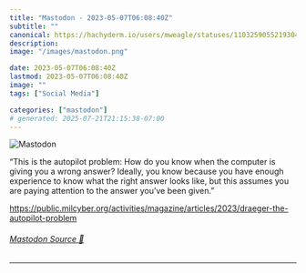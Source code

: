 ```yaml
---
title: "Mastodon - 2023-05-07T06:08:40Z"
subtitle: ""
canonical: https://hachyderm.io/users/mweagle/statuses/110325905521930489
description:
image: "/images/mastodon.png"

date: 2023-05-07T06:08:40Z
lastmod: 2023-05-07T06:08:40Z
image: ""
tags: ["Social Media"]

categories: ["mastodon"]
# generated: 2025-07-21T21:15:38-07:00
---
```

![Mastodon](/images/mastodon.png)

<p>“This is the autopilot problem: How do you know when the computer is giving you a wrong answer? Ideally, you know because you have enough experience to know what the right answer looks like, but this assumes you are paying attention to the answer you’ve been given.”</p><p><a href="https://public.milcyber.org/activities/magazine/articles/2023/draeger-the-autopilot-problem" target="_blank" rel="nofollow noopener noreferrer" translate="no"><span class="invisible">https://</span><span class="ellipsis">public.milcyber.org/activities</span><span class="invisible">/magazine/articles/2023/draeger-the-autopilot-problem</span></a></p>


###### [Mastodon Source 🐘](https://hachyderm.io/@mweagle/110325905521930489)

___
